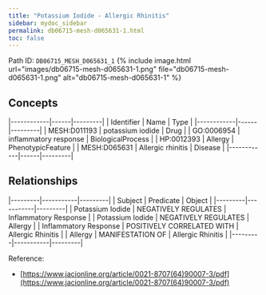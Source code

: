 ```yaml
---
title: "Potassium Iodide - Allergic Rhinitis"
sidebar: mydoc_sidebar
permalink: db06715-mesh-d065631-1.html
toc: false 
---
```



Path ID: `DB06715_MESH_D065631_1`
{% include image.html url="images/db06715-mesh-d065631-1.png" file="db06715-mesh-d065631-1.png" alt="db06715-mesh-d065631-1" %}

## Concepts

|------------|------|---------|
| Identifier | Name | Type    |
|------------|------|---------|
| MESH:D011193 | potassium iodide | Drug |
| GO:0006954 | inflammatory response | BiologicalProcess |
| HP:0012393 | Allergy | PhenotypicFeature |
| MESH:D065631 | Allergic rhinitis | Disease |
|------------|------|---------|

## Relationships

|---------|-----------|---------|
| Subject | Predicate | Object  |
|---------|-----------|---------|
| Potassium Iodide | NEGATIVELY REGULATES | Inflammatory Response |
| Potassium Iodide | NEGATIVELY REGULATES | Allergy |
| Inflammatory Response | POSITIVELY CORRELATED WITH | Allergic Rhinitis |
| Allergy | MANIFESTATION OF | Allergic Rhinitis |
|---------|-----------|---------|

Reference: 
  - [https://www.jacionline.org/article/0021-8707(64)90007-3/pdf](https://www.jacionline.org/article/0021-8707(64)90007-3/pdf)
